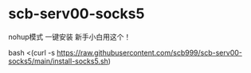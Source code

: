 # scb-serv00-socks5

nohup模式
一键安装 新手小白用这个！

bash <(curl -s https://raw.githubusercontent.com/scb999/scb-serv00-socks5/main/install-socks5.sh)
